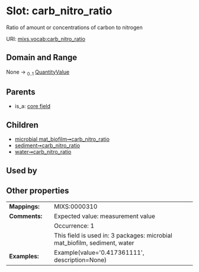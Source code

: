 
# Slot: carb_nitro_ratio


Ratio of amount or concentrations of carbon to nitrogen

URI: [mixs.vocab:carb_nitro_ratio](https://w3id.org/mixs/vocab/carb_nitro_ratio)


## Domain and Range

None &#8594;  <sub>0..1</sub> [QuantityValue](QuantityValue.md)

## Parents

 *  is_a: [core field](core_field.md)

## Children

 *  [microbial mat_biofilm➞carb_nitro_ratio](microbial_mat_biofilm_carb_nitro_ratio.md)
 *  [sediment➞carb_nitro_ratio](sediment_carb_nitro_ratio.md)
 *  [water➞carb_nitro_ratio](water_carb_nitro_ratio.md)

## Used by


## Other properties

|  |  |  |
| --- | --- | --- |
| **Mappings:** | | MIXS:0000310 |
| **Comments:** | | Expected value: measurement value |
|  | | Occurrence: 1 |
|  | | This field is used in: 3 packages: microbial mat_biofilm, sediment, water |
| **Examples:** | | Example(value='0.417361111', description=None) |

